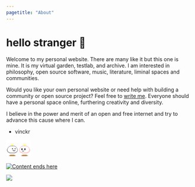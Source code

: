 ```yaml
---
pagetitle: "About"
---
```


# hello stranger &#128075;

Welcome to my personal website. There are many like it but this one is
mine. It is my virtual garden, testlab, and archive. I am interested in philosophy, open source software, music,
literature, liminal spaces and communities.

Would you like your own personal website or need help with building a community
or open source project? Feel free to [write me](mailto:mail@vinckr.com).
Everyone should have a personal space online, furthering creativity and diversity.

I believe in the power and merit of an open and free internet and try to advance this cause where I can.

- vinckr

![Thanks for visiting!](./img/hello.gif)

<a href="blog.html"><img class="center" src="./img/hero-index.png" alt="Content ends here"></a>

![](./img/notepad.gif)
